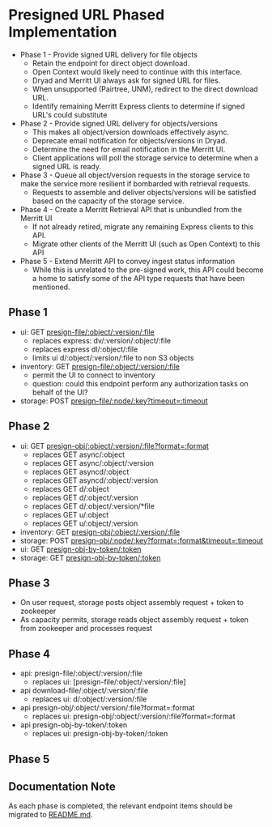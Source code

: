 # Presigned URL Phased Implementation
- Phase 1 - Provide signed URL delivery for file objects
  - Retain the endpoint for direct object download.
  - Open Context would likely need to continue with this interface.
  - Dryad and Merritt UI always ask for signed URL for files.
  - When unsupported (Pairtree, UNM), redirect to the direct download URL.
  - Identify remaining Merritt Express clients to determine if signed URL's could substitute
- Phase 2 - Provide signed URL delivery for objects/versions
  - This makes all object/version downloads effectively async.
  - Deprecate email notification for objects/versions in Dryad.
  - Determine the need for email notification in the Merritt UI.
  - Client applications will poll the storage service to determine when a signed URL is ready.
- Phase 3 - Queue all object/version requests in the storage service to make the service more resilient if bombarded with retrieval requests.
  - Requests to assemble and deliver objects/versions will be satisfied based on the capacity of the storage service.
- Phase 4 - Create a Merritt Retrieval API that is unbundled from the Merritt UI
  - If not already retired, migrate any remaining Express clients to this API.
  - Migrate other clients of the Merritt UI (such as Open Context) to this API
- Phase 5 - Extend Merritt API to convey ingest status information
  - While this is unrelated to the pre-signed work, this API could become a home to satisfy some of the API type requests that have been mentioned.

## Phase 1

- ui: GET [presign-file/:object/:version/:file](ui/presign-file.md)
  - replaces express: dv/:version/:object/:file
  - replaces express dl/:object/:file
  - limits ui d/:object/:version/:file to non S3 objects
- inventory: GET [presign-file/:object/:version/:file](inventory/presign-file.md)
  - permit the UI to connect to inventory
  - question: could this endpoint perform any authorization tasks on behalf of the UI?
- storage: POST [presign-file/:node/:key?timeout=:timeout](storage/presign-file.md)

## Phase 2

- ui: GET [presign-obj/:object/:version/:file?format=:format](ui/presign-obj.md)
  - replaces GET async/:object
  - replaces GET async/:object/:version
  - replaces GET asyncd/:object
  - replaces GET asyncd/:object/:version
  - replaces GET d/:object
  - replaces GET d/:object/:version
  - replaces GET d/:object/:version/\*file
  - replaces GET u/:object
  - replaces GET u/:object/:version
- inventory: GET [presign-obj/:object/:version/:file](inventory/presign-obj.md)
- storage: POST [presign-obj/:node/:key?format=:format&timeout=:timeout](storage/presign-obj.md)
- ui: GET [presign-obj-by-token/:token](ui/presign-obj-by-token.md)
- storage: GET [presign-obj-by-token/:token](storage/presign-obj-by-token.md)

## Phase 3

- On user request, storage posts object assembly request + token to zookeeper
- As capacity permits, storage reads object assembly request + token from zookeeper and processes request

## Phase 4

- api: presign-file/:object/:version/:file
  - replaces ui: [presign-file/:object/:version/:file]
- api download-file/:object/:version/:file
  - replaces ui: d/:object/:version/:file  
- api presign-obj/:object/:version/:file?format=:format
  - replaces ui: presign-obj/:object/:version/:file?format=:format  
- api presign-obj-by-token/:token
  - replaces ui: presign-obj-by-token/:token

## Phase 5

## Documentation Note

As each phase is completed, the relevant endpoint items should be migrated to [README.md](README.md).  

